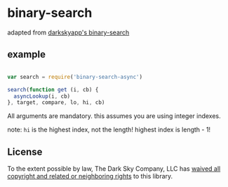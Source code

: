 binary-search
=============


adapted from [darkskyapp's binary-search](https://github.com/darkskyapp/binary-search)

## example

``` js

var search = require('binary-search-async')

search(function get (i, cb) {
  asyncLookup(i, cb)
}, target, compare, lo, hi, cb)

```

All arguments are mandatory. this assumes you are using integer
indexes.

note: `hi` is the highest index, not the length! highest index is length - 1!

License
-------

To the extent possible by law, The Dark Sky Company, LLC has [waived all
copyright and related or neighboring rights][cc0] to this library.

[cc0]: http://creativecommons.org/publicdomain/zero/1.0/

